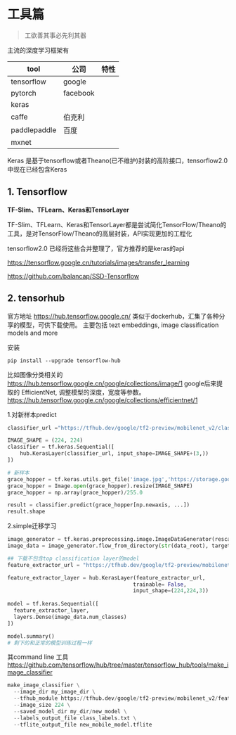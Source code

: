 # 工具篇

>工欲善其事必先利其器

主流的深度学习框架有


| tool | 公司 | 特性 |
| --- | --- | --- |
| tensorflow | google |  |
| pytorch | facebook |  |
| keras |  |  |
| caffe | 伯克利 |  |
| paddlepaddle | 百度 |  |
| mxnet |  |  |

Keras 是基于tensorflow或者Theano(已不维护)封装的高阶接口，tensorflow2.0中现在已经包含Keras

## 1. Tensorflow
**TF-Slim、TFLearn、Keras和TensorLayer**

TF-Slim、TFLearn、Keras和TensorLayer都是尝试简化TensorFlow/Theano的工具，是对TensorFlow/Theano的高层封装，API实现更加的工程化

tensorflow2.0 已经将这些合并整理了，官方推荐的是keras的api

https://tensorflow.google.cn/tutorials/images/transfer_learning


https://github.com/balancap/SSD-Tensorflow

## 2. tensorhub
官方地址 https://hub.tensorflow.google.cn/ 类似于dockerhub，汇集了各种分享的模型，可供下载使用。
主要包括 tezt embeddings, image classification models and more

安装
```
pip install --upgrade tensorflow-hub
```

比如图像分类相关的 https://hub.tensorflow.google.cn/google/collections/image/1
google后来提取的 EfficientNet, 调整模型的深度，宽度等参数。https://hub.tensorflow.google.cn/google/collections/efficientnet/1


1.对新样本predict

```python
classifier_url ="https://tfhub.dev/google/tf2-preview/mobilenet_v2/classification/2" #@param {type:"string"}

IMAGE_SHAPE = (224, 224)
classifier = tf.keras.Sequential([
    hub.KerasLayer(classifier_url, input_shape=IMAGE_SHAPE+(3,))
])

# 新样本
grace_hopper = tf.keras.utils.get_file('image.jpg','https://storage.googleapis.com/download.tensorflow.org/example_images/grace_hopper.jpg')
grace_hopper = Image.open(grace_hopper).resize(IMAGE_SHAPE)
grace_hopper = np.array(grace_hopper)/255.0

result = classifier.predict(grace_hopper[np.newaxis, ...])
result.shape
```

2.simple迁移学习

```python
image_generator = tf.keras.preprocessing.image.ImageDataGenerator(rescale=1/255)
image_data = image_generator.flow_from_directory(str(data_root), target_size=IMAGE_SHAPE)

## 下载不包含top classification layer的model
feature_extractor_url = "https://tfhub.dev/google/tf2-preview/mobilenet_v2/feature_vector/2" #@param {type:"string"}

feature_extractor_layer = hub.KerasLayer(feature_extractor_url,
                                        trainable= False,
                                        input_shape=(224,224,3))
                                         
model = tf.keras.Sequential([
  feature_extractor_layer,
  layers.Dense(image_data.num_classes)
])

model.summary()
# 剩下的和正常的模型训练过程一样
```


其command line 工具 https://github.com/tensorflow/hub/tree/master/tensorflow_hub/tools/make_image_classifier

```python
make_image_classifier \
  --image_dir my_image_dir \
  --tfhub_module https://tfhub.dev/google/tf2-preview/mobilenet_v2/feature_vector/4 \
  --image_size 224 \
  --saved_model_dir my_dir/new_model \
  --labels_output_file class_labels.txt \
  --tflite_output_file new_mobile_model.tflite
```



